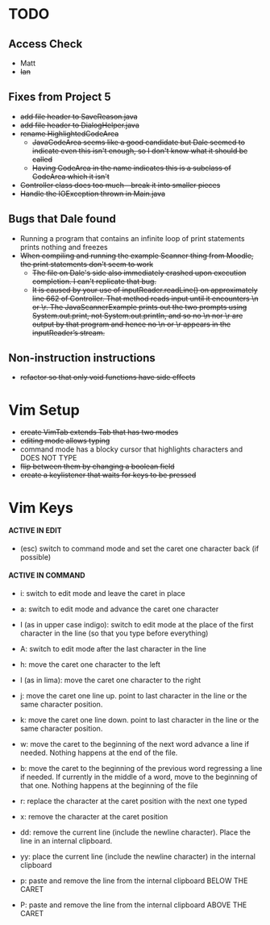 # TODO

## Access Check
* Matt
* ~~Ian~~

## Fixes from Project 5
* ~~add file header to SaveReason.java~~
* ~~add file header to DialogHelper.java~~
* ~~rename HighlightedCodeArea~~
  * ~~JavaCodeArea seems like a good candidate but Dale seemed to indicate even this isn't enough, so I don't know what it should be called~~
  * ~~Having CodeArea in the name indicates this is a subclass of CodeArea which it isn't~~
* ~~Controller class does too much—break it into smaller pieces~~
* ~~Handle the IOException thrown in Main.java~~

## Bugs that Dale found

* Running a program that contains an infinite loop of print statements prints nothing and freezes
* ~~When compiling and running the example Scanner thing from Moodle, the print statements don't seem to work~~
  * ~~The file on Dale's side also immediately crashed upon execution completion. I can't replicate that bug.~~
  * ~~It is caused by your use of inputReader.readLine() on approximately line 662 of Controller. That method reads
    input until it encounters \n or \r. The JavaScannerExample prints out the two prompts using System.out.print, not
    System.out.println, and so no \n nor \r are output by that program and hence no \n or \r appears in the
    inputReader’s stream.~~

## Non-instruction instructions

* ~~refactor so that only void functions have side effects~~

# Vim Setup

* ~~create VimTab extends Tab that has two modes~~
* ~~editing mode allows typing~~
* command mode has a blocky cursor that highlights characters and DOES NOT TYPE
* ~~flip between them by changing a boolean field~~
* ~~create a keylistener that waits for keys to be pressed~~

# Vim Keys

#### ACTIVE IN EDIT

* (esc)  switch to command mode and set the caret one character back (if possible)

#### ACTIVE IN COMMAND

* i:  switch to edit mode and leave the caret in place
* a: switch to edit mode and advance the caret one character
* I (as in upper case indigo): switch to edit mode at the place of the first character in the line (so that you type
  before everything)
* A: switch to edit mode after the last character in the line


* h: move the caret one character to the left
* l (as in lima): move the caret one character to the right
* j: move the caret one line up. point to last character in the line or the same character position.
* k: move the caret one line down. point to last character in the line or the same character position.


* w: move the caret to the beginning of the next word advance a line if needed. Nothing happens at the end of the file.
* b: move the caret to the beginning of the previous word regressing a line if needed. If currently in the middle of a
  word, move to the beginning of that one. Nothing happens at the beginning of the file


* r: replace the character at the caret position with the next one typed
* x: remove the character at the caret position
* dd: remove the current line (include the newline character). Place the line in an internal clipboard.
* yy: place the current line (include the newline character) in the internal clipboard
* p: paste and remove the line from the internal clipboard BELOW THE CARET
* P: paste and remove the line from the internal clipboard ABOVE THE CARET